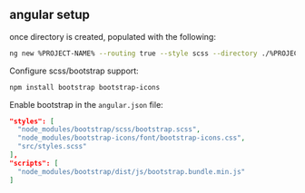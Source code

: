 ## angular setup 

once directory is created, populated with the following:

```sh
ng new %PROJECT-NAME% --routing true --style scss --directory ./%PROJECT-DIRECTORY%
```

Configure scss/bootstrap support:

```sh
npm install bootstrap bootstrap-icons
``` 

Enable bootstrap in the `angular.json` file:
```json
"styles": [
  "node_modules/bootstrap/scss/bootstrap.scss",
  "node_modules/bootstrap-icons/font/bootstrap-icons.css",
  "src/styles.scss"
],
"scripts": [
  "node_modules/bootstrap/dist/js/bootstrap.bundle.min.js"
]
```

